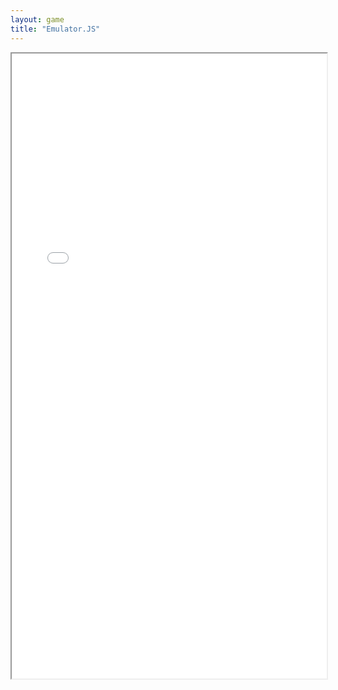 ```yaml
---
layout: game
title: "Emulator.JS"
---
```


<iframe src="src/index.html" height="1000px" width="100%" onload="this.style.display='block';" title="Cookie Clicker"></iframe>